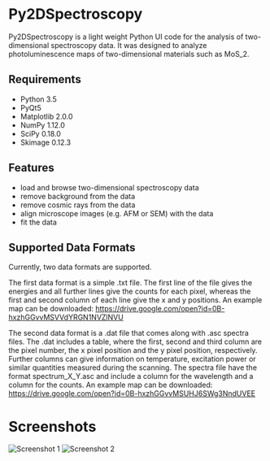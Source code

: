 # Py2DSpectroscopy

Py2DSpectroscopy is a light weight Python UI code for the analysis of two-dimensional spectroscopy data. It was designed to analyze photoluminescence maps of two-dimensional materials such as MoS_2. 

## Requirements

* Python 3.5
* PyQt5 
* Matplotlib 2.0.0
* NumPy 1.12.0
* SciPy 0.18.0
* Skimage 0.12.3

## Features

* load and browse two-dimensional spectroscopy data
* remove background from the data
* remove cosmic rays from the data
* align microscope images (e.g. AFM or SEM) with the data
* fit the data

## Supported Data Formats

Currently, two data formats are supported. 

The first data format is a simple .txt file. The first line of the file gives the energies and all further lines give the counts for each pixel, whereas the first and second column of each line give the x and y positions. An example map can be downloaded: https://drive.google.com/open?id=0B-hxzhGGvvMSVVdYRGN1NVZlNVU

The second data format is a .dat file that comes along with .asc spectra files. The .dat includes a table, where the first, second and third column are the pixel number, the x pixel position and the y pixel position, respectively. Further columns can give information on temperature, excitation power or similar quantities measured during the scanning. The spectra file have the format spectrum_X_Y.asc and include a column for the wavelength and a column for the counts. An example map can be downloaded: https://drive.google.com/open?id=0B-hxzhGGvvMSUHJ6SWg3NndUVEE

# Screenshots
![Screenshot 1](https://preview.ibb.co/nHnJqk/screen1.png "Screenshot 1")
![Screenshot 2](https://preview.ibb.co/jYH7i5/screen2.png "Screenshot 2")
